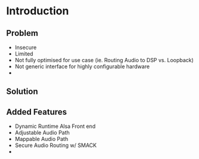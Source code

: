 Introduction
===================

## Problem
- Insecure
- Limited
- Not fully optimised for use case (ie. Routing Audio to DSP vs. Loopback)
- Not generic interface for highly configurable hardware
- 

## Solution

## Added Features
- Dynamic Runtime Alsa Front end
- Adjustable Audio Path
- Mappable Audio Path
- Secure Audio Routing w/ SMACK
- 